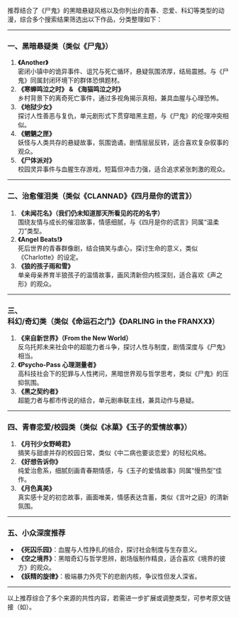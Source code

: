 推荐结合了《尸鬼》的黑暗悬疑风格以及你列出的青春、恋爱、科幻等类型的动漫，综合多个搜索结果筛选出以下作品，分类整理如下：

---

### 一、**黑暗悬疑类（类似《尸鬼》）**
1. **《Another》**  
   密闭小镇中的诡异事件、诅咒与死亡循环，悬疑氛围浓厚，结局震撼。与《尸鬼》同属封闭环境下的群体恐惧题材。  
2. **《寒蝉鸣泣之时》 & 《海猫鸣泣之时》**  
   乡村背景下的离奇死亡事件，通过多视角揭示真相，兼具血腥与心理恐怖。  
3. **《地狱少女》**  
   探讨人性善恶与复仇，单元剧形式下贯穿暗黑主题，与《尸鬼》的伦理冲突相似。  
4. **《魍魉之匣》**  
   妖怪与人类共存的悬疑故事，氛围诡谲，剧情层层反转，适合喜欢复杂叙事的观众。  
5. **《尸体派对》**  
   校园灵异事件与血腥生存游戏，短篇但冲击力强，适合追求紧张刺激的观众。

---

### 二、**治愈催泪类（类似《CLANNAD》《四月是你的谎言》）**
1. **《未闻花名》（我们仍未知道那天所看见的花的名字）**  
   围绕友情与成长的催泪故事，情感细腻，与《四月是你的谎言》同属“温柔刀”类型。  
2. **《Angel Beats!》**  
   死后世界的青春群像剧，结合搞笑与虐心，探讨生命的意义，类似《Charlotte》的设定。  
3. **《狼的孩子雨和雪》**  
   单亲母亲养育半狼孩子的温情故事，画风清新但内核深刻，适合喜欢《声之形》的观众。  

---

### 三、**科幻/奇幻类（类似《命运石之门》《DARLING in the FRANXX》）**
1. **《来自新世界》（From the New World）**  
   反乌托邦未来社会中的超能力者斗争，探讨人性与制度，剧情深度与《尸鬼》相当。  
2. **《Psycho-Pass 心理测量者》**  
   高科技社会下的犯罪与人性拷问，黑暗世界观与哲学思考，类似《尸鬼》的压抑氛围。  
3. **《黑之契约者》**  
   超能力者与都市传说的结合，单元剧串联主线，兼具动作与悬疑。

---

### 四、**青春恋爱/校园类（类似《冰菓》《玉子的爱情故事》）**
1. **《月刊少女野崎君》**  
   搞笑与甜虐并存的校园日常，类似《中二病也要谈恋爱》的轻松风格。  
2. **《好想告诉你》**  
   纯爱治愈系，细腻刻画青春期情感，与《玉子的爱情故事》同属“慢热型”佳作。  
3. **《月色真美》**  
   真实感十足的初恋故事，画面唯美，情感表达含蓄，类似《言叶之庭》的清新氛围。  

---

### 五、**小众深度推荐**
- **《死囚乐园》**：血腥与人性挣扎的结合，探讨社会制度与生存意义。  
- **《空之境界》**：黑暗奇幻与哲学思辨，剧场版制作精良，适合喜欢《境界的彼方》的观众。  
- **《妖精的旋律》**：极端暴力外壳下的悲剧内核，争议性但发人深省。

---

以上推荐综合了多个来源的共性内容，若需进一步扩展或调整类型，可参考原文链接（如）。

